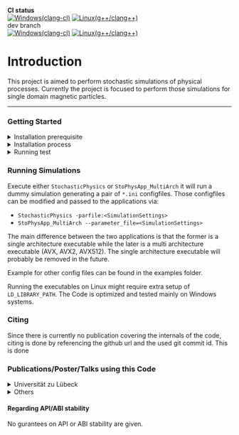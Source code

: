 **CI status**  
[![Windows(clang-cl)](https://github.com/Neumann-A/StochasticPhysics/actions/workflows/ci.windows.yml/badge.svg)](https://github.com/Neumann-A/StochasticPhysics/actions/workflows/ci.windows.yml)
[![Linux(g++/clang++)](https://github.com/Neumann-A/StochasticPhysics/actions/workflows/ci.linux.yml/badge.svg)](https://github.com/Neumann-A/StochasticPhysics/actions/workflows/ci.linux.yml)  
dev branch  
[![Windows(clang-cl)](https://github.com/Neumann-A/StochasticPhysics/actions/workflows/ci.windows.yml/badge.svg?branch=dev)](https://github.com/Neumann-A/StochasticPhysics/actions/workflows/ci.windows.yml)
[![Linux(g++/clang++)](https://github.com/Neumann-A/StochasticPhysics/actions/workflows/ci.linux.yml/badge.svg?branch=dev)](https://github.com/Neumann-A/StochasticPhysics/actions/workflows/ci.linux.yml)

# Introduction

This project is aimed to perform stochastic simulations of physical processes. Currently the project is focused to perform those simulations for single domain magnetic particles. 

<hr>

### Getting Started

<details>
<summary>Installation prerequisite</summary>

 1. [CMake](https://cmake.org/) 
 2. [MATLAB](www.mathworks.com) (Linux: Needs to be on PATH for CMake to find it!)
 3. C++ compiler e.g. clang(-cl) from [LLVM](https://llvm.org/) (don't use MSVC if you care about performance; Also MSVC is not tested any longer). 
 
</details>

<details>
<summary>Installation process</summary>

 1. Get the code (executed from `<basedir>`)
    * `git clone https://github.com/Neumann-A/StochasticPhysics.git <srcdir>`
    * `cd <srcdir>`
    * setup git submodules via `git submodule init` and `git submodule update`
 2. setup vcpkg.
    1. `git clone https://github.com/microsoft/vcpkg.git` (either in `<srcdir>` or `<basedir>`)
    2. (Optional) Bootstrap vcpkg. `cd vcpkg`
       * Windows: `bootstrap.bat -disableMetrics -win64` 
       * Linux: `./bootstrap.sh -disableMetrics` (optional: `-useSystemBinaries`)
    3. (Optional) Install dependencies via vcpkg
        * `vcpkg install serar pcg-cpp eigen3 boost-random --overlay-ports=<srcdir>/vcpkg-ports`
            * On Windows: use `--triplet x64-windows` or `--triplet x64-windows-static`
 3. configure with cmake e.g. `cmake -G "Ninja" -DCMAKE_BUILD_TYPE=Release -S <path-to-source> -B <path-to-build>`. Available build options are: `VCPKG_TARGET_TRIPLET`, `BUILD_TESTING`, `BUILD_BENCHMARKS`
    * You might need to set `-DVCPKG_TARGET_TRIPLET=<triplet>` and `-DVCPKG_HOST_TRIPLET=<triplet>`
    * Other options (the default should be fine) `Simulation_PCG`, `Simulation_Boost_Random`,`Simulation_WITH_GSL_Solvers` (requires GSL), `Simulation_WITH_ImplicitMidpoint`
    * You can also look at the setup of the CI piplines for more info. These are located in the directory `.gihub/worflows/ci.(linux|windows).yml`
 4. build/install with cmake e.g. `cmake --build [<options>] -B <path-to-build>`
    * `--target StoPhysApp_MultiArch` or `StochasticPhysics`
    * `--config Release`
    * You can also look at the setup of the CI piplines for more info. These are located in the directory `.gihub/worflows/ci.(linux|windows).yml`
 
</details>

<details>
<summary>Running test</summary>

 * Same as installation process
 * Tests are located in the Tests subfolder
 * Not all tests are designed to be succesful. 
 * List of availale test targets:
   * Random_State_Init_Test
   * Implicit_solver_Test
   * Neel_Problem_Test
   * Neel_Spherical_Test
   * BrownAndNeel_Relaxation_Test (TODO: remove Relaxation)
   * NeelSpherical_BrownEuler_Relaxation_Test (TODO: remove Relaxation)
 
</details>

 ### Running Simulations

Execute either `StochasticPhysics` or `StoPhysApp_MultiArch` it will run a dummy simulation generating a pair of `*.ini` configfiles. Those configfiles can be modified and passed to the applications via:

 * `StochasticPhysics -parfile:<SimulationSettings>`
 * `StoPhysApp_MultiArch --parameter_file=<SimulationSettings>`

The main difference between the two applications is that the former is a single architecture executable while the later is a multi architecture executable (AVX, AVX2, AVX512). The single architecture executable will probably be removed in the future. 

Example for other config files can be found in the examples folder. 

Running the executables on Linux might require extra setup of `LD_LIBRARY_PATH`. The Code is optimized and tested mainly on Windows systems. 
 
 ### Citing
 Since there is currently no publication covering the internals of the code, citing is done by referencing the github url and the used git commit id. This is done 

 ### Publications/Poster/Talks using this Code

 <details>
 <summary>Universität zu Lübeck</summary>
 <ul>
 <li><p>A. Neumann & T. M. Buzug <br>
 Stochastic Simulations of Magnetic Particles: Comparison of Different Methods <br>
 <em>8th International Workshop on Magnetic Particle Imaging</em> <strong>213</strong>, Hamburg (Deutschland) (2018). </p></li>

 <li><p>A. Neumann, S. Draack, F. Ludwig & T. M. Buzug <br>
 Parameter estimations of magnetic particles: A comparison between measurements and simulations <br>
 <em>9th International Workshop on Magnetic Particle Imaging</em> <strong>79</strong>, New York (USA) (2019) </p></li>
 
 <li><p>T. Klemme, T. M. Buzug & A. Neumann <br>
 Exploring parameters of magnetic particles in 1D field excitation <br>
 <em>9th International Workshop on Magnetic Particle Imaging</em> <strong>189</strong>, New York (USA) (2019) </p>
 <p>T. Klemme, T. M. Buzug & A. Neumann <br>
 Exploring Parameters of Magnetic Particles in 1D Field Excitation <br>
 <em>International Journal on Magnetic Particle Imaging</em>, <strong>6</strong>(2), 2004001, (2020) </p></li>
 
 <li><p>A. Neumann, & T. M. Buzug <br>
 Simulations of magnetic particles with arbitrary anisotropies <br>
 <em>International Journal on Magnetic Particle Imaging</em>, <strong>6</strong>(2) Suppl. 1, 2009032, (2020) </p></li>
 
 <li><p>A. Neumann & T. M. Buzug <br>
 The response of magnetic particles with mixed anisotropy at different frequencies <br>
 <em>11th International Workshop on Magnetic Particle Imaging</em>, Wuerzburg (Germany) (2022) </p></li>
 
  <li><p>T. Klemme, T. M. Buzug & A. Neumann <br>
 Investigating methods for temperature reconstruction based on simulated data <br>
 <em>11th International Workshop on Magnetic Particle Imaging</em>, Wuerzburg (Germany) (2022) </p></li>
 </ul>
 </details>

 <details>
 <summary>Others</summary>
 None yet
 </details>

 #### Regarding API/ABI stability
 No gurantees on API or ABI stability are given. 